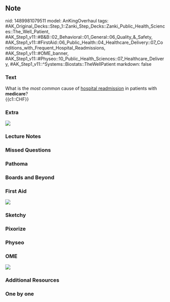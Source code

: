 ## Note
nid: 1489981079511
model: AnKingOverhaul
tags: #AK_Original_Decks::Step_1::Zanki_Step_Decks::Zanki_Public_Health_Sciences::The_Well_Patient, #AK_Step1_v11::#B&B::02_Behavioral::01_General::06_Quality_&_Safety, #AK_Step1_v11::#FirstAid::06_Public_Health::04_Healthcare_Delivery::07_Conditions_with_Frequent_Hospital_Readmissions, #AK_Step1_v11::#OME_banner, #AK_Step1_v11::#Physeo::10_Public_Health_Sciences::07_Healthcare_Delivery, #AK_Step1_v11::^Systems::Biostats::TheWellPatient
markdown: false

### Text
<div>
  What is the <i>most common</i> cause of <u>hospital
  readmission</u> in patients with <b>medicare</b>?
</div>
<div>
  {{c1::CHF}}
</div>

### Extra
<img src="paste-340573726703850.jpg">

### Lecture Notes


### Missed Questions


### Pathoma


### Boards and Beyond


### First Aid
<img src="tmpgqEspU.png">

### Sketchy


### Pixorize


### Physeo


### OME
<div class="ome-widget">
  <a href="https://onlinemeded.org?ref=anki"><img src=
  "_OME_AnkiFlashcards_General_4.png"></a>
</div>

### Additional Resources


### One by one

